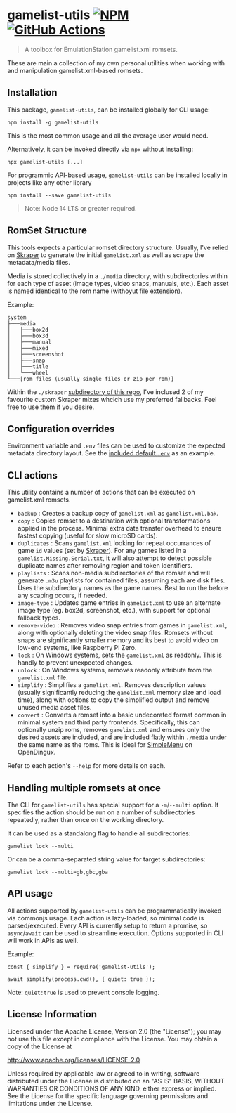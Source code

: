 # gamelist-utils  [![NPM](https://img.shields.io/npm/v/gamelist-utils.svg?logo=npm)](https://www.npmjs.com/package/gamelist-utils) [![GitHub Actions](https://github.com/jaycanuck/gamelist-utils/actions/workflows/lint.yml/badge.svg)](https://github.com/JayCanuck/gamelist-utils/actions/workflows/lint.yml)
> A toolbox for EmulationStation gamelist.xml romsets.

These are main a collection of my own personal utilities when working with and manipulation gamelist.xml-based romsets.

## Installation

This package, `gamelist-utils`, can be installed globally for CLI usage:
```
npm install -g gamelist-utils
```
This is the most common usage and all the average user would need.


Alternatively, it can be invoked directly via `npx` without installing:
```
npx gamelist-utils [...]
```

For programmic API-based usage, `gamelist-utils` can be installed locally in projects like any other library
```
npm install --save gamelist-utils
```

> Note: Node 14 LTS or greater required.

## RomSet Structure

This tools expects a particular romset directory structure.  Usually, I've relied on [Skraper](http://skraper.net/) to generate the initial `gamelist.xml` as well as scrape the metadata/media files.

Media is stored collectively in a `./media` directory, with subdirectories within for each type of asset (image types, video snaps, manuals, etc.). Each asset is named identical to the rom name (withoyut file extension).

Example:
```
system
├───media
│   ├───box2d
│   ├───box3d
│   ├───manual
│   ├───mixed
│   ├───screenshot
│   ├───snap
│   ├───title
│   └───wheel
└───[rom files (usually single files or zip per rom)]
```

Within the `./skraper` [subdirectory of this repo](https://github.com/JayCanuck/gamelist-utils/tree/main/skraper), I've inclused 2 of my favourite custom Skraper mixes whcich use my preferred fallbacks. Feel free to use them if you desire.

## Configuration overrides

Environment variable and `.env` files can be used to customize the expected metadata directory layout. See the [included default `.env`](https://github.com/JayCanuck/gamelist-utils/blob/main/.env) as an example.

## CLI actions

This utility contains a number of actions that can be executed on gamelist.xml romsets.

* `backup` : Creates a backup copy of `gamelist.xml` as `gamelist.xml.bak`.
* `copy` : Copies romset to a destination with optional transformations applied in the process. Minimal extra data transfer overhead to ensure fastest copying (useful for slow microSD cards).
* `duplicates` : Scans `gamelist.xml` looking for repeat occurrances of game `id` values (set by [Skraper](http://skraper.net/)). For any games listed in a `gamelist.Missing.Serial.txt`, it will also attempt to detect possible duplicate names after removing region and token identifiers.
* `playlists` : Scans non-media subdirectories of the romset and will generate `.m3u` playlists for contained files, assuming each are disk files. Uses the subdirectory names as the game names.  Best to run the before any scaping occurs, if needed.
* `image-type` : Updates game entries in `gamelist.xml` to use an alternate image type (eg. box2d, screenshot, etc.), with support for optional fallback types.
* `remove-video` : Removes video snap entries from games in `gamelist.xml`, along with optionally deleting the video snap files. Romsets without snaps are significantly smaller memory and its best to avoid video on low-end systems, like Raspberry Pi Zero.
* `lock` : On Windows systems, sets the `gamelist.xml` as readonly. This is handly to prevent unexpected changes.
* `unlock` : On Windows systems, removes readonly attribute from the `gamelist.xml` file.
* `simplify` : Simplifies a `gamelist.xml`.  Removes description values (usually significantly reducing the `gamelist.xml` memory size and load time), along with options to copy the simplified output and remove unused media asset files.
* `convert` : Converts a romset into a basic undecorated format common in minimal system and third party frontends. Specifically, this can optionally unzip roms, removes `gamelist.xml` and ensures only the desired assets are included, and are included flatly within `./media` under the same name as the roms. This is ideal for [SimpleMenu](https://github.com/fgl82/simplemenu/) on OpenDingux.


Refer to each action's `--help` for more details on each.

## Handling multiple romsets at once

The CLI for `gamelist-utils` has special support for a `-m`/`--multi` option. It specifies the action should be run on a number of subdirectories repeatedly, rather than once on the working directory.

It can be used as a standalong flag to handle all subdirectories:
```
gamelist lock --multi
```

Or can be a comma-separated string value for target subdirectories:
```
gamelist lock --multi=gb,gbc,gba
```

## API usage

All actions supported by `gamelist-utils` can be programmatically invoked via commonjs usage. Each action is lazy-loaded, so minimal code is parsed/executed. Every API is currently setup to return a promise, so `async`/`await` can be used to streamline execution. Options supported in CLI will work in APIs as well.

Example:
```
const { simplify } = require('gamelist-utils');

await simplify(process.cwd(), { quiet: true });
```
Note: `quiet:true` is used to prevent console logging.


## License Information

Licensed under the Apache License, Version 2.0 (the "License"); you may not use this file except in compliance with the License. You may obtain a copy of the License at

http://www.apache.org/licenses/LICENSE-2.0

Unless required by applicable law or agreed to in writing, software distributed under the License is distributed on an "AS IS" BASIS, WITHOUT WARRANTIES OR CONDITIONS OF ANY KIND, either express or implied. See the License for the specific language governing permissions and limitations under the License.
